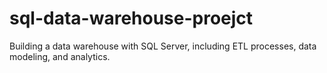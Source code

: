 # sql-data-warehouse-proejct
Building a data warehouse with SQL Server, including ETL processes, data modeling, and analytics.
